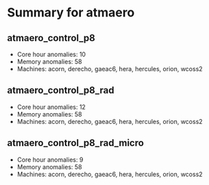# Summary for atmaero

## atmaero_control_p8
- Core hour anomalies: 10
- Memory anomalies: 58
- Machines: acorn, derecho, gaeac6, hera, hercules, orion, wcoss2

## atmaero_control_p8_rad
- Core hour anomalies: 12
- Memory anomalies: 58
- Machines: acorn, derecho, gaeac6, hera, hercules, orion, wcoss2

## atmaero_control_p8_rad_micro
- Core hour anomalies: 9
- Memory anomalies: 58
- Machines: acorn, derecho, gaeac6, hera, hercules, orion, wcoss2

